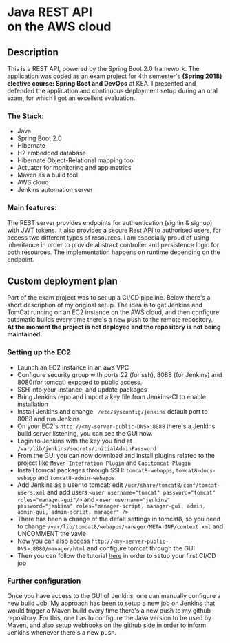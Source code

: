 <MainGrid>

<HeaderTitle>
  
# Java REST API <br/> on the AWS cloud

<TitleAction href="https://github.com/stefanosAgelastos/personalRest" label="Go to github repo" />
</HeaderTitle>


<InfoGrid>

<InfoPaper>
  
## Description

This is a REST API, powered by the Spring Boot 2.0 framework. The application was coded as an exam project for 4th semester's **(Spring 2018) elective course: Spring Boot and DevOps** at KEA. I presented and defended the application and continuous deployment setup during an oral exam, for which I got an excellent evaluation.

</InfoPaper>

<InfoPaper>
<MyChip label="Back-end Development"/>
<MyChip label="Java"/>
<MyChip label="Spring Boot 2.0"/>
<MyChip label="Spring Boot REST"/>
<MyChip label="Spring Boot CLOUD"/>
<MyChip label="JWT authorization"/>
<MyChip label="Rest"/>
<MyChip label="Hibernate"/>
<MyChip label="Maven"/>
<MyChip label="Jenkins"/>
<MyChip label="AWS"/>
</InfoPaper>

</InfoGrid>

<PanelGrid>
<Panel id="1" heading="What?" secondaryHeading="About the technologies I used" >

### The Stack:
- Java
- Spring Boot 2.0
- Hibernate
- H2 embedded database
- Hibernate Object-Relational mapping tool
- Actuator for monitoring and app metrics
- Maven as a build tool
- AWS cloud
- Jenkins automation server
</Panel>

<Panel id="2" heading="What for?" secondaryHeading="About the functionality" >

### Main features:

The REST server provides endpoints for authentication (signin & signup) with JWT tokens. It also provides a secure Rest API to authorised users, for access two different types of resources. I am especially proud of using inheritance in order to provide abstract controller and persistence logic for both resources. The implementation happens on runtime depending on the endpoint.
</Panel>

<Panel id="3" heading="For Devs" secondaryHeading="How to deploy" >

## Custom deployment plan
Part of the exam project was to set up a CI/CD pipeline. Below there's a short description of my original setup. The idea is to get Jenkins and TomCat running on an EC2 instance on the AWS cloud, and then configure automatic builds every time there's a new push to the remote repository. <br/>
**At the moment the project is not deployed and the repository is not being maintained.**

### Setting up the EC2 
- Launch an EC2 instance in an aws VPC
- Configure security group with ports 22 (for ssh), 8088 (for Jenkins) and 8080(for tomcat) exposed to public access.
- SSH into your instance, and update packages
- Bring Jenkins repo and import a key file from Jenkins-CI to enable installation
- Install Jenkins and change ` /etc/sysconfig/jenkins` default port to 8088 and run Jenkins
- On your EC2's `http://<my-server-public-DNS>:8088` there's a Jenkins build server listening, you can see the GUI now.
- Login to Jenkins with the key you find at `/var/lib/jenkins/secrets/initialAdminPassword`
- From the GUI you can now download and install plugins related to the project like `Maven Intefration Plugin` and `Capitomcat Plugin`
- Install tomcat packages through SSH: `tomcat8-webapps`, `tomcat8-docs-webapp` and `tomcat8-admin-webapps`
- Add Jenkins as a user to tomcat: edit `/usr/share/tomcat8/conf/tomcat-users.xml` and add users `<user username="tomcat" password="tomcat" roles="manager-gui"/>` and `<user username="jenkins" password="jenkins" roles="manager-script, manager-gui, admin, admin-gui, admin-script, manager" />`
- There has been a change of the defalt settings in tomcat8, so you need to change `/var/lib/tomcat8/webapps/manager/META-INF/context.xml` and UNCOMMENT the vavle
- Now you can also access `http://<my-server-public-DNS>:8080/manager/html` and configure tomcat through the GUI
- Then you can follow the tutorial [here](https://www.tutorialspoint.com/jenkins/index.htm) in order to setup your first CI/CD job

### Further configuration
Once you have access to the GUI of Jenkins, one can manually configure a new build Job. My approach has been to setup a new job on Jenkins that would trigger a Maven build every time there's a new push to my github repository. For this, one has to configure the Java version to be used by Maven, and also setup webhooks on the github side in order to inform Jenkins whenever there's a new push.

</Panel>

</PanelGrid>


</MainGrid>
